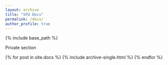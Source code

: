 ```yaml
---
layout: archive
title: "SFU Docs"
permalink: /docs/
author_profile: true
---
```


{% include base_path %}

Private section


{% for post in site.docs %}
  {% include archive-single.html %}
{% endfor %}

